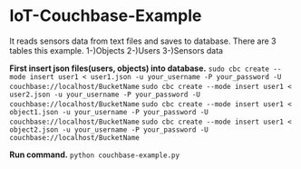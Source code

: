 # IoT-Couchbase-Example
It reads sensors data from text files and saves to database.
There are 3 tables this example.
  1-)Objects 
  2-)Users
  3-)Sensors data

<b>First insert json files(users, objects) into database.</b> 
```sudo cbc create --mode insert user1 < user1.json -u your_username -P your_password -U couchbase://localhost/BucketName```
```sudo cbc create --mode insert user1 < user2.json -u your_username -P your_password -U couchbase://localhost/BucketName```
```sudo cbc create --mode insert user1 < object1.json -u your_username -P your_password -U couchbase://localhost/BucketName```
```sudo cbc create --mode insert user1 < object2.json -u your_username -P your_password -U couchbase://localhost/BucketName```

<b>Run command.</b>
```python couchbase-example.py```


